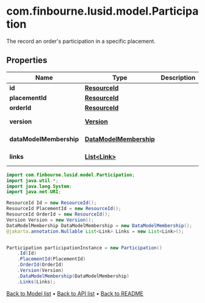 # com.finbourne.lusid.model.Participation
The record an order's participation in a specific placement.

## Properties

Name | Type | Description | Notes
------------ | ------------- | ------------- | -------------
**id** | [**ResourceId**](ResourceId.md) |  | [default to ResourceId]
**placementId** | [**ResourceId**](ResourceId.md) |  | [default to ResourceId]
**orderId** | [**ResourceId**](ResourceId.md) |  | [default to ResourceId]
**version** | [**Version**](Version.md) |  | [optional] [default to Version]
**dataModelMembership** | [**DataModelMembership**](DataModelMembership.md) |  | [optional] [default to DataModelMembership]
**links** | [**List&lt;Link&gt;**](Link.md) |  | [optional] [default to List<Link>]

```java
import com.finbourne.lusid.model.Participation;
import java.util.*;
import java.lang.System;
import java.net.URI;

ResourceId Id = new ResourceId();
ResourceId PlacementId = new ResourceId();
ResourceId OrderId = new ResourceId();
Version Version = new Version();
DataModelMembership DataModelMembership = new DataModelMembership();
@jakarta.annotation.Nullable List<Link> Links = new List<Link>();


Participation participationInstance = new Participation()
    .Id(Id)
    .PlacementId(PlacementId)
    .OrderId(OrderId)
    .Version(Version)
    .DataModelMembership(DataModelMembership)
    .Links(Links);
```


[Back to Model list](../README.md#documentation-for-models) &#8226; [Back to API list](../README.md#documentation-for-api-endpoints) &#8226; [Back to README](../README.md)
